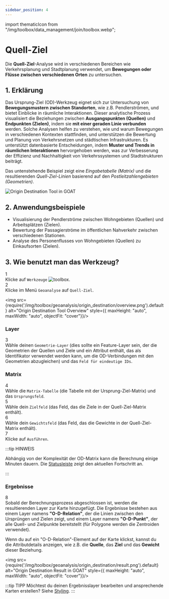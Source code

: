 ```yaml
---
sidebar_position: 4
---
```


import thematicIcon from "/img/toolbox/data_management/join/toolbox.webp";

# Quell-Ziel

Die **Quell-Ziel**-Analyse wird in verschiedenen Bereichen wie Verkehrsplanung und Stadtplanung verwendet, um **Bewegungen oder Flüsse zwischen verschiedenen Orten** zu untersuchen.

## 1. Erklärung

Das Ursprung-Ziel (OD)-Werkzeug eignet sich zur Untersuchung von **Bewegungsmustern zwischen Standorten**, wie z.B. Pendlerströmen, und bietet Einblicke in räumliche Interaktionen. Dieser analytische Prozess visualisiert die Beziehungen zwischen **Ausgangspunkten (Quellen)** und **Endpunkten (Zielen)**, indem sie **mit einer geraden Linie verbunden** werden. Solche Analysen helfen zu verstehen, wie und warum Bewegungen in verschiedenen Kontexten stattfinden, und unterstützen die Bewertung und Planung von Verkehrsnetzen und städtischen Infrastrukturen. Es unterstützt datenbasierte Entscheidungen, indem **Muster und Trends in räumlichen Interaktionen** hervorgehoben werden, was zur Verbesserung der Effizienz und Nachhaltigkeit von Verkehrssystemen und Stadtstrukturen beiträgt.

Das untenstehende Beispiel zeigt eine *Eingabetabelle (Matrix)* und die resultierenden *Quell-Ziel-Linien* basierend auf den *Postleitzahlengebieten (Geometrien)*.

<div style={{ display: 'flex', flexDirection: 'column', alignItems: 'center'}}>
  <img src={require('/img/toolbox/geoanalysis/origin_destination/od_example.png').default} alt="Origin Destination Tool in GOAT" style={{ maxHeight: "700px", maxWidth: "700px", objectFit: "cover"}}/>
</div> 


## 2. Anwendungsbeispiele

- Visualisierung der Pendlerströme zwischen Wohngebieten (Quellen) und Arbeitsplätzen (Zielen).
- Bewertung der Passagierströme im öffentlichen Nahverkehr zwischen verschiedenen Stationen.
- Analyse des Personenflusses von Wohngebieten (Quellen) zu Einkaufsorten (Zielen).

## 3. Wie benutzt man das Werkzeug?

<div class="step">
  <div class="step-number">1</div>
  <div class="content">Klicke auf <code>Werkzeuge</code> <img src={thematicIcon} alt="toolbox" style={{width: "25px"}}/>. </div>
</div>

<div class="step">
  <div class="step-number">2</div>
  <div class="content">Klicke im Menü <code>Geoanalyse</code> auf <code>Quell-Ziel</code>.</div>
</div>

<img src={require('/img/toolbox/geoanalysis/origin_destination/overview.png').default} alt="Origin Destination Tool Overview" style={{ maxHeight: "auto", maxWidth: "auto", objectFit: "cover"}}/>

### Layer

<div class="step">
  <div class="step-number">3</div>
  <div class="content">Wähle deinen <code>Geometrie-Layer</code> (dies sollte ein Feature-Layer sein, der die Geometrien der Quellen und Ziele und ein Attribut enthält, das als Identifikator verwendet werden kann, um die OD-Verbindungen mit den Geometrien abzugleichen) und das <code>Feld für eindeutige IDs</code>.</div>
</div>

### Matrix

<div class="step">
  <div class="step-number">4</div>
  <div class="content">Wähle die <code>Matrix-Tabelle</code> (die Tabelle mit der Ursprung-Ziel-Matrix) und das <code>Ursprungsfeld</code>.</div>
</div>

<div class="step">
  <div class="step-number">5</div>
  <div class="content">Wähle dein <code>Zielfeld</code> (das Feld, das die Ziele in der Quell-Ziel-Matrix enthält).</div>
</div>

<div class="step">
  <div class="step-number">6</div>
  <div class="content">Wähle dein <code>Gewichtsfeld</code> (das Feld, das die Gewichte in der Quell-Ziel-Matrix enthält).</div>
</div>

<div class="step">
  <div class="step-number">7</div>
  <div class="content">Klicke auf <code>Ausführen</code>.</div>
</div>

:::tip HINWEIS

Abhängig von der Komplexität der OD-Matrix kann die Berechnung einige Minuten dauern. Die [Statusleiste](../../workspace/home#status-bar) zeigt den aktuellen Fortschritt an.

:::

### Ergebnisse 

<div class="step">
  <div class="step-number">8</div>
  <div class="content">Sobald der Berechnungsprozess abgeschlossen ist, werden die resultierenden Layer zur Karte hinzugefügt. Die Ergebnisse bestehen aus einem Layer namens <b>"O-D-Relation"</b>, der die Linien zwischen den Ursprüngen und Zielen zeigt, und einem Layer namens <b>"O-D-Punkt"</b>, der alle Quell- und Zielpunkte bereitstellt (für Polygone werden die Zentroiden verwendet).<p></p>
  Wenn du auf ein "O-D-Relation"-Element auf der Karte klickst, kannst du die Attributdetails anzeigen, wie z.B. die <b>Quelle</b>, das <b>Ziel</b> und das <b>Gewicht</b> dieser Beziehung.</div>
</div>

<img src={require('/img/toolbox/geoanalysis/origin_destination/result.png').default} alt="Origin Destination Result in GOAT" style={{ maxHeight: "auto", maxWidth: "auto", objectFit: "cover"}}/>

:::tip TIPP
Möchtest du deinen Ergebnisslayer bearbeiten und ansprechende Karten erstellen? Siehe [Styling](../../map/layer_style/styling).
:::